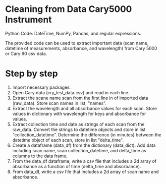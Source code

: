 # Cleaning from Data Cary5000 Instrument

Python Code: DateTime, NumPy, Pandas, and regular expressions.

The provided code can be used to extract important data (scan name, datetime of measurements, absorbance, and wavelength) from Cary 5000 or Cary 60 csv data.

# Step by step
1. Import necessary packages.
2. Open Cary data (cry_test_data.csv) and read in each line.
3. Extract the scane name scan from the first line in of imported data (raw_data). Store scan names in list, "names".
4. Extract the wavelength and all absorbance values for each scan. Store values in dictionary with wavelength for keys and absorbance for values.
5. Extract collection time and date as strings of each scan from the raw_data. Convert the strings to datetime objects and store in list "collection_datetime". Determine the difference (in minutes) between the datetime object of each scan, store in list "delta_time".
6. Create a dataframe (data_df) from the dictionary (data_dict). Add data including scan name, scan collection_datetime, and delta_time as columns to the data frame. 
7. From the data_df dataframe, write a csv file that includes a 2d array of absorbance as a function of time (delta_time and absorbance).
8. From data_df, write a csv file that includes a 2d array of scan name and absorbance.



